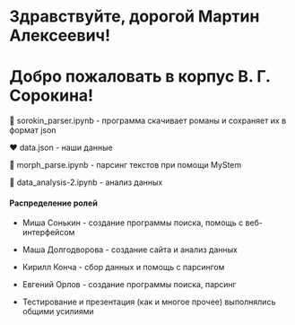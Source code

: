 # Здравствуйте, дорогой Мартин Алексеевич! 
# Добро пожаловать в корпус В. Г. Сорокина!

:purple_heart: sorokin_parser.ipynb - программа скачивает романы и сохраняет их в формат json

:heart: data.json - наши данные 

:green_heart: morph_parse.ipynb - парсинг текстов при помощи MyStem

:blue_heart:  data_analysis-2.ipynb  - анализ данных

#### Распределение ролей 

* Миша Сонькин - создание программы поиска, помощь с веб-интерфейсом

* Маша Долгодворова - создание сайта и анализ данных

* Кирилл Конча - сбор данных и помощь с парсингом 

* Евгений Орлов - создание программы поиска, парсинг

* Тестирование и презентация (как и многое прочее) выполнялись общими усилиями 
